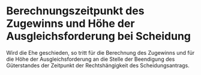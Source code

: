 # Berechnungszeitpunkt des Zugewinns und Höhe der Ausgleichsforderung bei Scheidung

Wird die Ehe geschieden, so tritt für die Berechnung des Zugewinns und für die Höhe der Ausgleichsforderung an die Stelle der Beendigung des Güterstandes der Zeitpunkt der Rechtshängigkeit des Scheidungsantrags. 

